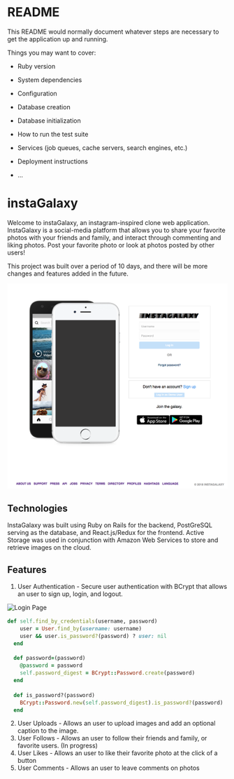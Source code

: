 # README

This README would normally document whatever steps are necessary to get the
application up and running.

Things you may want to cover:

* Ruby version

* System dependencies

* Configuration

* Database creation

* Database initialization

* How to run the test suite

* Services (job queues, cache servers, search engines, etc.)

* Deployment instructions

* ...

# instaGalaxy

Welcome to instaGalaxy, an instagram-inspired clone web application. InstaGalaxy is a social-media platform that allows you to share your favorite photos with your friends and family, and interact through commenting and liking photos. Post your favorite photo or look at photos posted by other users!

This project was built over a period of 10 days, and there will be more changes and features added in the future.

![homepage](https://github.com/hchu315/instaGalaxy/blob/master/app/assets/images/instagalaxy%20homepage.png)


## Technologies

InstaGalaxy was built using Ruby on Rails for the backend, PostGreSQL serving as the database, and React.js/Redux for the frontend. Active Storage was used in conjunction with Amazon Web Services to store and retrieve images on the cloud.

## Features

1) User Authentication - Secure user authentication with BCrypt that allows an user to sign up, login, and logout.

![Login Page](https://instagalaxy.herokuapp.com/#/)
```ruby
def self.find_by_credentials(username, password)
    user = User.find_by(username: username)
    user && user.is_password?(password) ? user: nil
  end

  def password=(password)
    @password = password
    self.password_digest = BCrypt::Password.create(password)
  end

  def is_password?(password)
    BCrypt::Password.new(self.password_digest).is_password?(password)
  end
 ```

2) User Uploads - Allows an user to upload images and add an optional caption to the image.
3) User Follows - Allows an user to follow their friends and family, or favorite users. (In progress)
4) User Likes - Allows an user to like their favorite photo at the click of a button
5) User Comments - Allows an user to leave comments on photos
